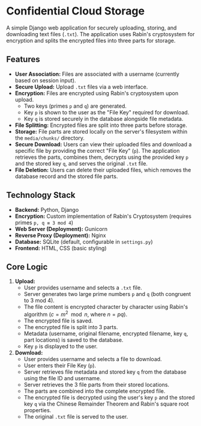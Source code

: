 # Confidential Cloud Storage

A simple Django web application for securely uploading, storing, and downloading text files (`.txt`). The application uses Rabin's cryptosystem for encryption and splits the encrypted files into three parts for storage.

## Features

* **User Association:** Files are associated with a username (currently based on session input).
* **Secure Upload:** Upload `.txt` files via a web interface.
* **Encryption:** Files are encrypted using Rabin's cryptosystem upon upload.
    * Two keys (primes `p` and `q`) are generated.
    * Key `p` is shown to the user as the "File Key" required for download.
    * Key `q` is stored securely in the database alongside file metadata.
* **File Splitting:** Encrypted files are split into three parts before storage.
* **Storage:** File parts are stored locally on the server's filesystem within the `media/chunks/` directory.
* **Secure Download:** Users can view their uploaded files and download a specific file by providing the correct "File Key" (`p`). The application retrieves the parts, combines them, decrypts using the provided key `p` and the stored key `q`, and serves the original `.txt` file.
* **File Deletion:** Users can delete their uploaded files, which removes the database record and the stored file parts.

## Technology Stack

* **Backend:** Python, Django
* **Encryption:** Custom implementation of Rabin's Cryptosystem (requires primes `p, q ≡ 3 mod 4`)
* **Web Server (Deployment):** Gunicorn
* **Reverse Proxy (Deployment):** Nginx
* **Database:** SQLite (default, configurable in `settings.py`)
* **Frontend:** HTML, CSS (basic styling)

## Core Logic

1.  **Upload:**
    * User provides username and selects a `.txt` file.
    * Server generates two large prime numbers `p` and `q` (both congruent to 3 mod 4).
    * The file content is encrypted character by character using Rabin's algorithm ($c = m^2 \mod n$, where $n=pq$).
    * The encrypted file is saved.
    * The encrypted file is split into 3 parts.
    * Metadata (username, original filename, encrypted filename, key `q`, part locations) is saved to the database.
    * Key `p` is displayed to the user.
2.  **Download:**
    * User provides username and selects a file to download.
    * User enters their File Key (`p`).
    * Server retrieves file metadata and stored key `q` from the database using the file ID and username.
    * Server retrieves the 3 file parts from their stored locations.
    * The parts are combined into the complete encrypted file.
    * The encrypted file is decrypted using the user's key `p` and the stored key `q` via the Chinese Remainder Theorem and Rabin's square root properties.
    * The original `.txt` file is served to the user.
